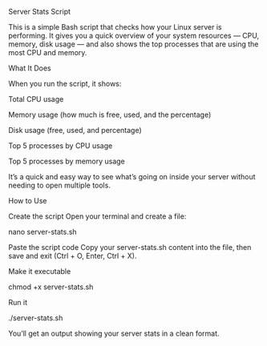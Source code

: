Server Stats Script

This is a simple Bash script that checks how your Linux server is performing.
It gives you a quick overview of your system resources — CPU, memory, disk usage — and also shows the top processes that are using the most CPU and memory.

What It Does

When you run the script, it shows:

Total CPU usage

Memory usage (how much is free, used, and the percentage)

Disk usage (free, used, and percentage)

Top 5 processes by CPU usage

Top 5 processes by memory usage

It’s a quick and easy way to see what’s going on inside your server without needing to open multiple tools.

 How to Use

Create the script
Open your terminal and create a file:

nano server-stats.sh


Paste the script code
Copy your server-stats.sh content into the file, then save and exit (Ctrl + O, Enter, Ctrl + X).

Make it executable

chmod +x server-stats.sh


Run it

./server-stats.sh


You’ll get an output showing your server stats in a clean format.